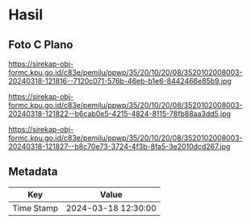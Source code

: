 # Hasil

## Foto C Plano

https://sirekap-obj-formc.kpu.go.id/c83e/pemilu/ppwp/35/20/10/20/08/3520102008003-20240318-121816--7120c071-576b-46eb-b1e6-8442466e85b9.jpg

https://sirekap-obj-formc.kpu.go.id/c83e/pemilu/ppwp/35/20/10/20/08/3520102008003-20240318-121822--b6cab0e5-4215-4824-8115-78fb88aa3dd5.jpg

https://sirekap-obj-formc.kpu.go.id/c83e/pemilu/ppwp/35/20/10/20/08/3520102008003-20240318-121827--b8c70e73-3724-4f3b-8fa5-3e2010dcd267.jpg


## Metadata

| Key        | Value               |
| ---------- | ------------------- |
| Time Stamp | 2024-03-18 12:30:00 |



